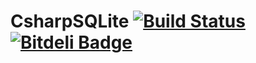 # CsharpSQLite [![Build Status](https://travis-ci.org/Schumix/CsharpSQLite.svg?branch=master)](https://travis-ci.org/Schumix/CsharpSQLite) [![Bitdeli Badge](https://d2weczhvl823v0.cloudfront.net/Schumix/csharpsqlite/trend.png)](https://bitdeli.com/free "Bitdeli Badge")
